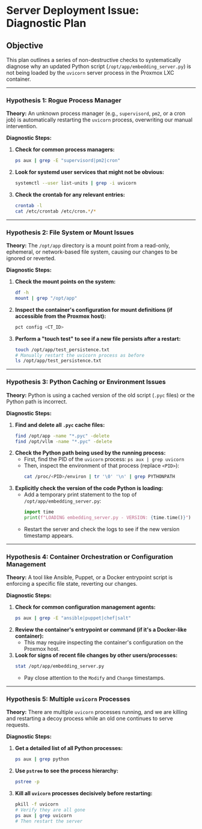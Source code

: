 # Server Deployment Issue: Diagnostic Plan

## Objective
This plan outlines a series of non-destructive checks to systematically diagnose why an updated Python script (`/opt/app/embedding_server.py`) is not being loaded by the `uvicorn` server process in the Proxmox LXC container.

---

### Hypothesis 1: Rogue Process Manager

**Theory:** An unknown process manager (e.g., `supervisord`, `pm2`, or a cron job) is automatically restarting the `uvicorn` process, overwriting our manual intervention.

**Diagnostic Steps:**

1.  **Check for common process managers:**
    ```bash
    ps aux | grep -E "supervisord|pm2|cron"
    ```
2.  **Look for systemd user services that might not be obvious:**
    ```bash
    systemctl --user list-units | grep -i uvicorn
    ```
3.  **Check the crontab for any relevant entries:**
    ```bash
    crontab -l
    cat /etc/crontab /etc/cron.*/*
    ```

---

### Hypothesis 2: File System or Mount Issues

**Theory:** The `/opt/app` directory is a mount point from a read-only, ephemeral, or network-based file system, causing our changes to be ignored or reverted.

**Diagnostic Steps:**

1.  **Check the mount points on the system:**
    ```bash
    df -h
    mount | grep "/opt/app"
    ```
2.  **Inspect the container's configuration for mount definitions (if accessible from the Proxmox host):**
    ```bash
    pct config <CT_ID>
    ```
3.  **Perform a "touch test" to see if a new file persists after a restart:**
    ```bash
    touch /opt/app/test_persistence.txt
    # Manually restart the uvicorn process as before
    ls /opt/app/test_persistence.txt
    ```

---

### Hypothesis 3: Python Caching or Environment Issues

**Theory:** Python is using a cached version of the old script (`.pyc` files) or the Python path is incorrect.

**Diagnostic Steps:**

1.  **Find and delete all `.pyc` cache files:**
    ```bash
    find /opt/app -name "*.pyc" -delete
    find /opt/vllm -name "*.pyc" -delete
    ```
2.  **Check the Python path being used by the running process:**
    *   First, find the PID of the `uvicorn` process: `ps aux | grep uvicorn`
    *   Then, inspect the environment of that process (replace `<PID>`):
        ```bash
        cat /proc/<PID>/environ | tr '\0' '\n' | grep PYTHONPATH
        ```
3.  **Explicitly check the version of the code Python is loading:**
    *   Add a temporary print statement to the top of `/opt/app/embedding_server.py`:
        ```python
        import time
        print(f"LOADING embedding_server.py - VERSION: {time.time()}")
        ```
    *   Restart the server and check the logs to see if the new version timestamp appears.

---

### Hypothesis 4: Container Orchestration or Configuration Management

**Theory:** A tool like Ansible, Puppet, or a Docker entrypoint script is enforcing a specific file state, reverting our changes.

**Diagnostic Steps:**

1.  **Check for common configuration management agents:**
    ```bash
    ps aux | grep -E "ansible|puppet|chef|salt"
    ```
2.  **Review the container's entrypoint or command (if it's a Docker-like container):**
    *   This may require inspecting the container's configuration on the Proxmox host.
3.  **Look for signs of recent file changes by other users/processes:**
    ```bash
    stat /opt/app/embedding_server.py
    ```
    *   Pay close attention to the `Modify` and `Change` timestamps.

---

### Hypothesis 5: Multiple `uvicorn` Processes

**Theory:** There are multiple `uvicorn` processes running, and we are killing and restarting a decoy process while an old one continues to serve requests.

**Diagnostic Steps:**

1.  **Get a detailed list of all Python processes:**
    ```bash
    ps aux | grep python
    ```
2.  **Use `pstree` to see the process hierarchy:**
    ```bash
    pstree -p
    ```
3.  **Kill all `uvicorn` processes decisively before restarting:**
    ```bash
    pkill -f uvicorn
    # Verify they are all gone
    ps aux | grep uvicorn
    # Then restart the server
    ```
